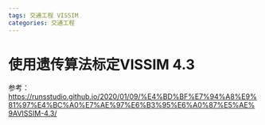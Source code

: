 ```yaml
---
tags: 交通工程 VISSIM
categories: 交通工程 
---
```


# 使用遗传算法标定VISSIM 4.3

参考：https://runsstudio.github.io/2020/01/09/%E4%BD%BF%E7%94%A8%E9%81%97%E4%BC%A0%E7%AE%97%E6%B3%95%E6%A0%87%E5%AE%9AVISSIM-4.3/
